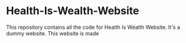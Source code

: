 # Health-Is-Wealth-Website
This repository contains all the code for Health Is Wealth Website. It's a dummy website. This website is made
